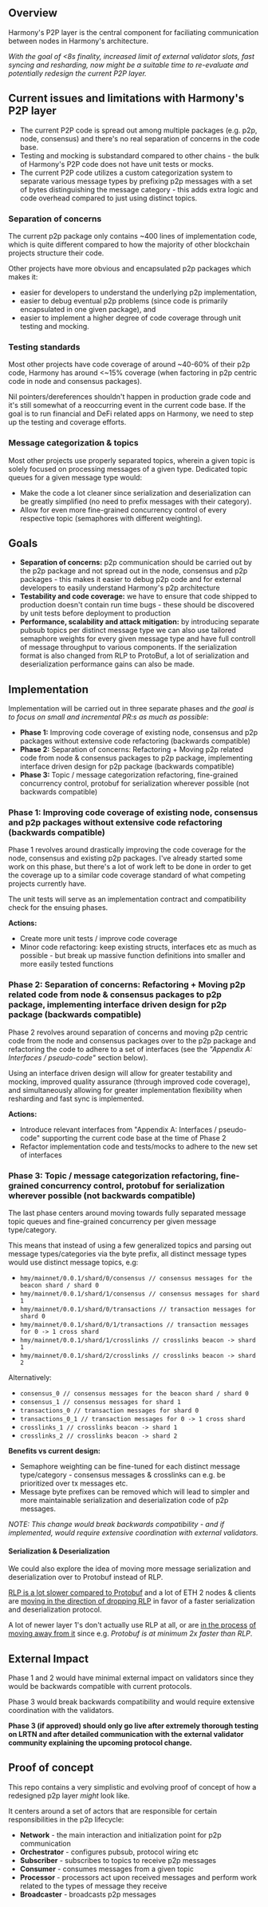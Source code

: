 ## Overview
Harmony's P2P layer is the central component for faciliating communication between nodes in Harmony's architecture.

*With the goal of <8s finality, increased limit of external validator slots, fast syncing and resharding, now might be a suitable time to re-evaluate and potentially redesign the current P2P layer.*

## Current issues and limitations with Harmony's P2P layer

- The current P2P code is spread out among multiple packages (e.g. p2p, node, consensus) and there's no real separation of concerns in the code base.
- Testing and mocking is substandard compared to other chains - the bulk of Harmony's P2P code does not have unit tests or mocks.
- The current P2P code utilizes a custom categorization system to separate various message types by prefixing p2p messages with a set of bytes distinguishing the message category - this adds extra logic and code overhead compared to just using distinct topics.

### Separation of concerns
The current p2p package only contains ~400 lines of implementation code, which is quite different compared to how the majority of other blockchain projects structure their code.

Other projects have more obvious and encapsulated p2p packages which makes it:

- easier for developers to understand the underlying p2p implementation,
- easier to debug eventual p2p problems (since code is primarily encapsulated in one given package), and
- easier to implement a higher degree of code coverage through unit testing and mocking.

### Testing standards
Most other projects have code coverage of around ~40-60% of their p2p code, Harmony has around <~15% coverage (when factoring in p2p centric code in node and consensus packages).

Nil pointers/dereferences shouldn't happen in production grade code and it's still somewhat of a reoccurring event in the current code base. If the goal is to run financial and DeFi related apps on Harmony, we need to step up the testing and coverage efforts.

### Message categorization & topics
Most other projects use properly separated topics, wherein a given topic is solely focused on processing messages of a given type. Dedicated topic queues for a given message type would:

- Make the code a lot cleaner since serialization and deserialization can be greatly simplified (no need to prefix messages with their category).
- Allow for even more fine-grained concurrency control of every respective topic (semaphores with different weighting).

## Goals

- **Separation of concerns:** p2p communication should be carried out by the p2p package and not spread out in the node, consensus and p2p packages - this makes it easier to debug p2p code and for external developers to easily understand Harmony's p2p architecture
- **Testability and code coverage:** we have to ensure that code shipped to production doesn't contain run time bugs - these should be discovered by unit tests before deployment to production
- **Performance, scalability and attack mitigation:** by introducing separate pubsub topics per distinct message type we can also use tailored semaphore weights for every given message type and have full controll of message throughput to various components. If the serialization format is also changed from RLP to ProtoBuf, a lot of serialization and deserialization performance gains can also be made.

## Implementation
Implementation will be carried out in three separate phases and *the goal is to focus on small and incremental PR:s as much as possible*:

- **Phase 1:** Improving code coverage of existing node, consensus and p2p packages without extensive code refactoring (backwards compatible)
- **Phase 2:** Separation of concerns: Refactoring + Moving p2p related code from node & consensus packages to p2p package, implementing interface driven design for p2p package (backwards compatible)
- **Phase 3:** Topic / message categorization refactoring, fine-grained concurrency control, protobuf for serialization wherever possible (not backwards compatible)

### Phase 1: Improving code coverage of existing node, consensus and p2p packages without extensive code refactoring (backwards compatible)
Phase 1 revolves around drastically improving the code coverage for the node, consensus and existing p2p packages. I've already started some work on this phase, but there's a lot of work left to be done in order to get the coverage up to a similar code coverage standard of what competing projects currently have.

The unit tests will serve as an implementation contract and compatibility check for the ensuing phases. 

**Actions:**

- Create more unit tests / improve code coverage
- Minor code refactoring: keep existing structs, interfaces etc as much as possible - but break up massive function definitions into smaller and more easily tested functions

### Phase 2: Separation of concerns: Refactoring + Moving p2p related code from node & consensus packages to p2p package, implementing interface driven design for p2p package (backwards compatible)
Phase 2 revolves around separation of concerns and moving p2p centric code from the node and consensus packages over to the p2p package and refactoring the code to adhere to a set of interfaces (see the *"Appendix A: Interfaces / pseudo-code"* section below).

Using an interface driven design will allow for greater testability and mocking, improved quality assurance (through improved code coverage), and simultaneously allowing for greater implementation flexibility when resharding and fast sync is implemented.

**Actions:**

- Introduce relevant interfaces from "Appendix A: Interfaces / pseudo-code" supporting the current code base at the time of Phase 2
- Refactor implementation code and tests/mocks to adhere to the new set of interfaces

### Phase 3: Topic / message categorization refactoring, fine-grained concurrency control, protobuf for serialization wherever possible (not backwards compatible)
The last phase centers around moving towards fully separated message topic queues and fine-grained concurrency per given message type/category.

This means that instead of using a few generalized topics and parsing out message types/categories via the byte prefix, all distinct message types would use distinct message topics, e.g:

- `hmy/mainnet/0.0.1/shard/0/consensus // consensus messages for the beacon shard / shard 0`
- `hmy/mainnet/0.0.1/shard/1/consensus // consensus messages for shard 1`
- `hmy/mainnet/0.0.1/shard/0/transactions // transaction messages for shard 0`
- `hmy/mainnet/0.0.1/shard/0/1/transactions // transaction messages for 0 -> 1 cross shard`
- `hmy/mainnet/0.0.1/shard/1/crosslinks // crosslinks beacon -> shard 1`
- `hmy/mainnet/0.0.1/shard/2/crosslinks // crosslinks beacon -> shard 2`

Alternatively:

- `consensus_0 // consensus messages for the beacon shard / shard 0`
- `consensus_1 // consensus messages for shard 1`
- `transactions_0 // transaction messages for shard 0`
- `transactions_0_1 // transaction messages for 0 -> 1 cross shard`
- `crosslinks_1 // crosslinks beacon -> shard 1`
- `crosslinks_2 // crosslinks beacon -> shard 2`

**Benefits vs current design:**

- Semaphore weighting can be fine-tuned for each distinct message type/category - consensus messages & crosslinks can e.g. be prioritized over tx messages etc.
- Message byte prefixes can be removed which will lead to simpler and more maintainable serialization and deserialization code of p2p messages.

*NOTE: This change would break backwards compatibility - and if implemented, would require extensive coordination with external validators.*

#### Serialization & Deserialization
We could also explore the idea of moving more message serialization and deserialization over to Protobuf instead of RLP.

[RLP is a lot slower compared to Protobuf](https://github.com/prysmaticlabs/prysm/issues/139) and a lot of ETH 2 nodes & clients are [moving in the direction of dropping RLP](https://github.com/prysmaticlabs/prysm/issues/150) in favor of a faster serialization and deserialization protocol.

A lot of newer layer 1's don't actually use RLP at all, or are [in the process](https://github.com/Fantom-foundation/go-lachesis/issues/158) [of moving away from it](https://github.com/Fantom-foundation/go-lachesis/pull/163) since e.g. *Protobuf is at minimum 2x faster than RLP*.

## External Impact
Phase 1 and 2 would have minimal external impact on validators since they would be backwards compatible with current protocols.

Phase 3 would break backwards compatibility and would require extensive coordination with the validators.

**Phase 3 (if approved) should only go live after extremely thorough testing on LRTN and after detailed communication with the external validator community explaining the upcoming protocol change.**

## Proof of concept
This repo contains a very simplistic and evolving proof of concept of how a redesigned p2p layer *might* look like.

It centers around a set of actors that are responsible for certain responsibilities in the p2p lifecycle:

- **Network** - the main interaction and initialization point for p2p communication
- **Orchestrator** - configures pubsub, protocol wiring etc
- **Subscriber** - subscribes to topics to receive p2p messages
- **Consumer** - consumes messages from a given topic
- **Processor** - processors act upon received messages and perform work related to the types of message they receive
- **Broadcaster** - broadcasts p2p messages
